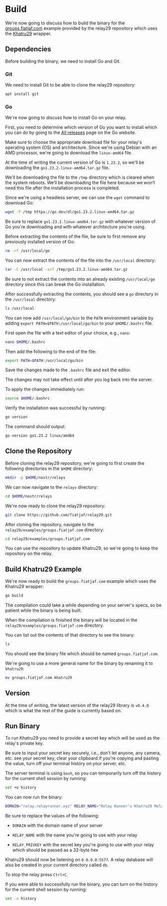 # Build

We're now going to discuss how to build the binary for the [groups.fiatjaf.com](https://github.com/fiatjaf/relay29/tree/master/examples/groups.fiatjaf.com "groups.fiatjaf.com") example provided by the relay29 repository which uses the [Khatru29](https://pkg.go.dev/github.com/fiatjaf/relay29/khatru29 "Khatru29") wrapper.

## Dependencies

Before building the binary, we need to install Go and Git.

### Git

We need to install Git to be able to clone the relay29 repository:

```bash
apt install git
```

### Go

We're now going to discuss how to install Go on your relay.

First, you need to determine which version of Go you want to install which you can do by going to the [All releases](https://go.dev/dl "All releases") page on the Go website.

Make sure to choose the appropriate download file for your relay's operating system (OS) and architecture. Since we're using Debian with an AMD processor, we're going to download the `linux-amd64` file.

At the time of writing the current version of Go is `1.23.2`, so we'll be downloading the `go1.23.2.linux-amd64.tar.gz` file.

We'll be downloading the file to the `/tmp` directory which is cleared when the system reboots. We’ll be downloading the file here because we won’t need this file after the installation process is completed.

Since we're using a headless server, we can use the `wget` command to download Go:

```bash
wget -P /tmp https://go.dev/dl/go1.23.2.linux-amd64.tar.gz
```

Be sure to replace `go1.23.2.linux-amd64.tar.gz` with whatever version of Go you're downloading and with whatever architecture you're using.

Before extracting the contents of the file, be sure to first remove any previously installed version of Go:

```bash
rm -rf /usr/local/go
```

You can now extract the contents of the file into the `/usr/local` directory:

```bash
tar -C /usr/local -xzf /tmp/go1.23.2.linux-amd64.tar.gz
```

Be sure to not extract the contents into an already existing `/usr/local/go` directory since this can break the Go installation.

After successfully extracting the contents, you should see a `go` directory in the `/usr/local` directory:

```bash
ls /usr/local
```

You can now add `/usr/local/go/bin` to the `PATH` environment variable by adding `export PATH=$PATH:/usr/local/go/bin` to your `$HOME/.bashrc` file.

First open the file with a text editor of your choice, e.g., `nano`:

```bash
nano $HOME/.bashrc
```

Then add the following to the end of the file:

```bash
export PATH=$PATH:/usr/local/go/bin
```

Save the changes made to the `.bashrc` file and exit the editor.

The changes may not take effect until after you log back into the server.

To apply the changes immediately run:

```bash
source $HOME/.bashrc
```

Verify the installation was successful by running:

```bash
go version
```

The command should output:

```bash
go version go1.23.2 linux/amd64
```

## Clone the Repository

Before cloning the relay29 repository, we're going to first create the following directories in the `$HOME` directory:

```bash
mkdir -p $HOME/nostr/relays
```

We can now navigate to the `relays` directory:

```bash
cd $HOME/nostr/relays
```

We're now ready to clone the relay29 repository:

```bash
git clone https://github.com/fiatjaf/relay29.git
```

After cloning the repository, navigate to the `relay29/examples/groups.fiatjaf.com` directory:

```bash
cd relay29/examples/groups.fiatjaf.com
```

You can use the repository to update Khatru29, so we're going to keep the repository on the relay.

## Build Khatru29 Example

We're now ready to build the `groups.fiatjaf.com` example which uses the Khatru29 wrapper:

```bash
go build
```

The compilation could take a while depending on your server's specs, so be patient while the binary is being built.

When the compilation is finished the binary will be located in the `relay29/examples/groups.fiatjaf.com` directory.

You can list out the contents of that directory to see the binary:

```bash
ls
```

You should see the binary file which should be named `groups.fiatjaf.com`.

We're going to use a more general name for the binary by renaming it to `khatru29`:

```bash
mv groups.fiatjaf.com khatru29
```

## Version

At the time of writing, the latest version of the relay29 library is `v0.4.0` which is what the rest of the guide is currently based on.

## Run Binary

To run Khatru29 you need to provide a secret key which will be used as the relay's private key.

Be sure to input your secret key securely, i.e., don't let anyone, any camera, etc. see your secret key, clear your clipboard if you're copying and pasting the value, turn off your terminal history on your server, etc.

The server terminal is using `bash`, so you can temporarily turn off the history for the current shell session by running:

```bash
set +o history
```

You can now run the binary:

```bash
DOMAIN="relay.relayrunner.xyz" RELAY_NAME="Relay Runner's Khatru29 Relay" RELAY_PRIVKEY="<your-secret-key>" ./khatru29
```

Be sure to replace the values of the following:

- `DOMAIN` with the domain name of your server

- `RELAY_NAME` with the name you're going to use with your relay

- `RELAY_PRIVKEY` with the secret key you're going to use with your relay which should be passed as a 32-byte hex

Khatru29 should now be listening on `0.0.0.0:5577`. A relay database will also be created in your current directory called `db`.

To stop the relay press `Ctrl+C`.

If you were able to successfully run the binary, you can turn on the history for the current shell session by running:

```bash
set -o history
```
